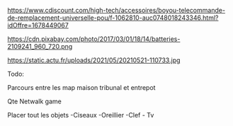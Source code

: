 https://www.cdiscount.com/high-tech/accessoires/boyou-telecommande-de-remplacement-universelle-pou/f-1062810-auc0748018243346.html?idOffre=1678449067

https://cdn.pixabay.com/photo/2017/03/01/18/14/batteries-2109241_960_720.png

https://static.actu.fr/uploads/2021/05/20210521-110733.jpg


Todo:

Parcours entre les map maison tribunal et entrepot

Qte 
Netwalk game

Placer tout les objets
        -Ciseaux
        -Oreillier
        -Clef
        -
Tv 




